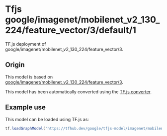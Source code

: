 # Tfjs google/imagenet/mobilenet_v2_130_224/feature_vector/3/default/1
TF.js deployment of google/imagenet/mobilenet_v2_130_224/feature_vector/3.

<!-- parent-model: google/imagenet/mobilenet_v2_130_224/feature_vector/3 -->

## Origin

This model is based on [google/imagenet/mobilenet_v2_130_224/feature_vector/3](https://tfhub.dev/google/imagenet/mobilenet_v2_130_224/feature_vector/3).

This model has been automatically converted using the [TF.js converter](https://github.com/tensorflow/tfjs/tree/master/tfjs-converter).

## Example use
This model can be loaded using TF.js as:

```javascript
tf.loadGraphModel("https://tfhub.dev/google/tfjs-model/imagenet/mobilenet_v2_130_224/feature_vector/3/default/1", { fromTFHub: true })
```
